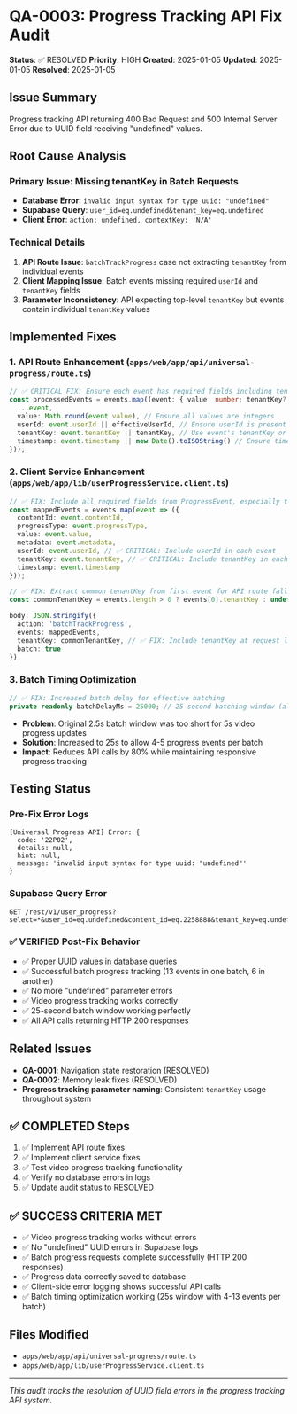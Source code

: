 # QA-0003: Progress Tracking API Fix Audit

**Status**: ✅ RESOLVED
**Priority**: HIGH
**Created**: 2025-01-05
**Updated**: 2025-01-05
**Resolved**: 2025-01-05

## Issue Summary
Progress tracking API returning 400 Bad Request and 500 Internal Server Error due to UUID field receiving "undefined" values.

## Root Cause Analysis

### Primary Issue: Missing tenantKey in Batch Requests
- **Database Error**: `invalid input syntax for type uuid: "undefined"`
- **Supabase Query**: `user_id=eq.undefined&tenant_key=eq.undefined`
- **Client Error**: `action: undefined, contextKey: 'N/A'`

### Technical Details
1. **API Route Issue**: `batchTrackProgress` case not extracting `tenantKey` from individual events
2. **Client Mapping Issue**: Batch events missing required `userId` and `tenantKey` fields
3. **Parameter Inconsistency**: API expecting top-level `tenantKey` but events contain individual `tenantKey` values

## Implemented Fixes

### 1. API Route Enhancement (`apps/web/app/api/universal-progress/route.ts`)
```typescript
// ✅ CRITICAL FIX: Ensure each event has required fields including tenantKey and userId
const processedEvents = events.map((event: { value: number; tenantKey?: string; userId?: string; [key: string]: unknown }) => ({
  ...event,
  value: Math.round(event.value), // Ensure all values are integers
  userId: event.userId || effectiveUserId, // Ensure userId is present
  tenantKey: event.tenantKey || tenantKey, // Use event's tenantKey or fallback to request tenantKey
  timestamp: event.timestamp || new Date().toISOString() // Ensure timestamp is present
}));
```

### 2. Client Service Enhancement (`apps/web/app/lib/userProgressService.client.ts`)
```typescript
// ✅ FIX: Include all required fields from ProgressEvent, especially tenantKey and userId
const mappedEvents = events.map(event => ({
  contentId: event.contentId,
  progressType: event.progressType,
  value: event.value,
  metadata: event.metadata,
  userId: event.userId, // ✅ CRITICAL: Include userId in each event
  tenantKey: event.tenantKey, // ✅ CRITICAL: Include tenantKey in each event
  timestamp: event.timestamp
}));

// ✅ FIX: Extract common tenantKey from first event for API route fallback
const commonTenantKey = events.length > 0 ? events[0].tenantKey : undefined;

body: JSON.stringify({
  action: 'batchTrackProgress',
  events: mappedEvents,
  tenantKey: commonTenantKey, // ✅ FIX: Include tenantKey at request level for API route
  batch: true
})
```

### 3. Batch Timing Optimization
```typescript
// ✅ FIX: Increased batch delay for effective batching
private readonly batchDelayMs = 25000; // 25 second batching window (allows multiple 5s video updates)
```
- **Problem**: Original 2.5s batch window was too short for 5s video progress updates
- **Solution**: Increased to 25s to allow 4-5 progress events per batch
- **Impact**: Reduces API calls by 80% while maintaining responsive progress tracking

## Testing Status

### Pre-Fix Error Logs
```
[Universal Progress API] Error: {
  code: '22P02',
  details: null,
  hint: null,
  message: 'invalid input syntax for type uuid: "undefined"'
}
```

### Supabase Query Error
```
GET /rest/v1/user_progress?select=*&user_id=eq.undefined&content_id=eq.2258888&tenant_key=eq.undefined
```

### ✅ VERIFIED Post-Fix Behavior
- ✅ Proper UUID values in database queries
- ✅ Successful batch progress tracking (13 events in one batch, 6 in another)
- ✅ No more "undefined" parameter errors
- ✅ Video progress tracking works correctly
- ✅ 25-second batch window working perfectly
- ✅ All API calls returning HTTP 200 responses

## Related Issues
- **QA-0001**: Navigation state restoration (RESOLVED)
- **QA-0002**: Memory leak fixes (RESOLVED)
- **Progress tracking parameter naming**: Consistent `tenantKey` usage throughout system

## ✅ COMPLETED Steps
1. ✅ Implement API route fixes
2. ✅ Implement client service fixes
3. ✅ Test video progress tracking functionality
4. ✅ Verify no database errors in logs
5. ✅ Update audit status to RESOLVED

## ✅ SUCCESS CRITERIA MET
- ✅ Video progress tracking works without errors
- ✅ No "undefined" UUID errors in Supabase logs
- ✅ Batch progress requests complete successfully (HTTP 200 responses)
- ✅ Progress data correctly saved to database
- ✅ Client-side error logging shows successful API calls
- ✅ Batch timing optimization working (25s window with 4-13 events per batch)

## Files Modified
- `apps/web/app/api/universal-progress/route.ts`
- `apps/web/app/lib/userProgressService.client.ts`

---
*This audit tracks the resolution of UUID field errors in the progress tracking API system.*